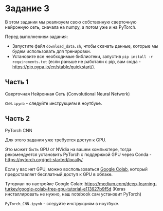 # Задание 3

В этом задании мы реализуем свою собственную сверточную нейронную сеть, сначала на numpy, а потом уже и на PyTorch.

Перед выполнением задания:
- Запустите файл `download_data.sh`, чтобы скачать данные, которые мы будем использовать для тренировки.
- Установите все необходимые библиотеки, запустив `pip install -r requirements.txt` (если раньше не работали с pip, вам сюда - https://pip.pypa.io/en/stable/quickstart/).

## Часть 1
Сверточная Нейронная Сеть (Convolutional Neural Network)

`CNN.ipynb` - следуйте инструкциям в ноутбуке.

## Часть 2
PyTorch CNN

Для этого задания уже требуется доступ к GPU.

Это может быть GPU от NVidia на вашем компьютере, тогда рекомендуется установить PyTorch с поддержкой GPU через Conda - https://pytorch.org/get-started/locally/

Если у вас нет GPU, можно воспользоваться [Google Colab](https://colab.research.google.com/), который предоставляет бесплатный доступ к GPU в облаке.

Туториал по настройке Google Colab:
https://medium.com/deep-learning-turkey/google-colab-free-gpu-tutorial-e113627b9f5d
(Keras инсталлировать не нужно, наш notebook сам установит PyTorch)

`PyTorch_CNN.ipynb` - следуйте инструкциям в ноутбуке.
